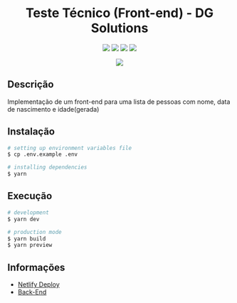 <h1 align="center">Teste Técnico (Front-end) - DG Solutions</h1>

<p align="center">
  <img href="https://vuejs.org/" src="https://img.shields.io/badge/vuejs-%2335495e.svg?style=for-the-badge&logo=vuedotjs&logoColor=%234FC08D" target="_blank">
  <img href="https://windicss.org/" src="https://img.shields.io/badge/windicss-48B0F1.svg?style=for-the-badge&logo=windi-css&logoColor=white" target="_blank">
  <img href="https://vitejs.dev/" src="https://img.shields.io/badge/vite-%23646CFF.svg?style=for-the-badge&logo=vite&logoColor=white" target="_blank">
  <img href="https://www.netlify.com/" src="https://img.shields.io/badge/netlify-%23000000.svg?style=for-the-badge&logo=netlify&logoColor=#00C7B7" target="_blank">
</p>

<p align="center">
<img href="https://app.netlify.com/sites/dg-solutions/deploys" src="https://api.netlify.com/api/v1/badges/0323f41c-7e0f-4096-9fcf-d5ca3903f2cc/deploy-status" target="_blank">
</p>

## Descrição

Implementação de um front-end para uma lista de pessoas com nome, data de nascimento e idade(gerada)

## Instalação

```bash
# setting up environment variables file
$ cp .env.example .env

# installing dependencies
$ yarn
```

## Execução

```bash
# development
$ yarn dev

# production mode
$ yarn build
$ yarn preview
```

## Informações

<ul>
  <li><a href="https://dg-solutions.netlify.app/" target="_blank">Netlify Deploy</a></li>
  <li><a href="https://github.com/GabrielRoc/dg-solutions-backend" target="_blank">Back-End</a></li>
</ul>
